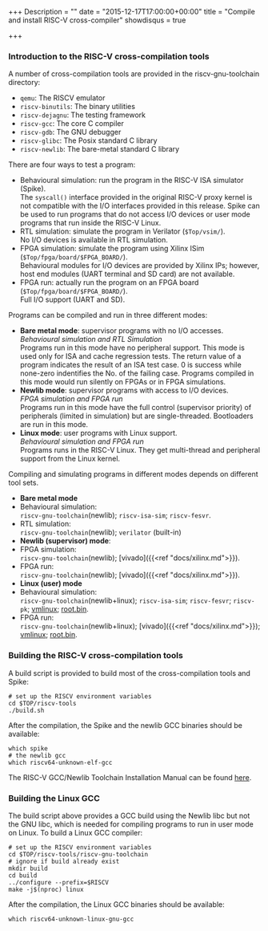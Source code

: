 +++
Description = ""
date = "2015-12-17T17:00:00+00:00"
title = "Compile and install RISC-V cross-compiler"
showdisqus = true

+++

### Introduction to the RISC-V cross-compilation tools

A number of cross-compilation tools are provided in the riscv-gnu-toolchain directory:

 * `qemu`: The RISCV emulator
 * `riscv-binutils`: The binary utilities
 * `riscv-dejagnu`: The testing framework
 * `riscv-gcc`: The core C compiler
 * `riscv-gdb`: The GNU debugger
 * `riscv-glibc`: The Posix standard C library
 * `riscv-newlib`: The bare-metal standard C library

There are four ways to test a program:

 * Behavioural simulation: run the program in the RISC-V ISA simulator (Spike). <br/>
   The `syscall()` interface provided in the original RISC-V proxy kernel is not compatible with the I/O interfaces provided in this release.
   Spike can be used to run programs that do not access I/O devices or user mode programs that run inside the RISC-V Linux.
 * RTL simulation: simulate the program in Verilator (`$Top/vsim/`). <br/>
   No I/O devices is available in RTL simulation.
 * FPGA simulation: simulate the program using Xilinx ISim (`$Top/fpga/board/$FPGA_BOARD/`). <br/>
   Behavioural modules for I/O devices are provided by Xilinx IPs; however, host end modules (UART terminal and SD card) are not available.
 * FPGA run: actually run the program on an FPGA board (`$Top/fpga/board/$FPGA_BOARD/`). <br/>
   Full I/O support (UART and SD).

Programs can be compiled and run in three different modes:

 * **Bare metal mode**: supervisor programs with no I/O accesses. <br/>
   *Behavioural simulation and RTL Simulation* <br/>
   Programs run in this mode have no peripheral support. This mode is used only for ISA and cache regression tests. The return value of a program indicates the result of an ISA test case. 0 is success while none-zero indentifies the No. of the failing case. Programs compiled in this mode would run silently on FPGAs or in FPGA simulations.
 * **Newlib mode**: supervisor programs with access to I/O devices. <br/>
   *FPGA simulation and FPGA run* <br/>
   Programs run in this mode have the full control (supervisor priority) of peripherals (limited in simulation) but are single-threaded. Bootloaders are run in this mode.
 * **Linux mode**: user programs with Linux support. <br/>
   *Behavioural simulation and FPGA run* <br/>
   Programs runs in the RISC-V Linux. They get multi-thread and peripheral support from the Linux kernel.

Compiling and simulating programs in different modes depends on different tool sets.

 * **Bare metal mode**
  * Behavioural simulation: <br/>
    `riscv-gnu-toolchain`(newlib); `riscv-isa-sim`; `riscv-fesvr`.
  * RTL simulation: <br/>
    `riscv-gnu-toolchain`(newlib); `verilator` (built-in)
 * **Newlib (supervisor) mode**:
  * FPGA simulation: <br/>
    `riscv-gnu-toolchain`(newlib); [vivado]({{<ref "docs/xilinx.md">}}).
  * FPGA run: <br/>
    `riscv-gnu-toolchain`(newlib); [vivado]({{<ref "docs/xilinx.md">}}).
 * **Linux (user) mode**
  * Behavioural simulation: <br/>
    `riscv-gnu-toolchain`(newlib+linux); `riscv-isa-sim`; `riscv-fesvr`; `riscv-pk`; [vmlinux](../linux_compile#linux); [root.bin](../linux_compile#busybox).
  * FPGA run: <br/>
    `riscv-gnu-toolchain`(newlib+linux); [vivado]({{<ref "docs/xilinx.md">}}); [vmlinux](../linux_compile#linux); [root.bin](../linux_compile#busybox).

### Building the RISC-V cross-compilation tools

A build script is provided to build most of the cross-compilation tools and Spike:

    # set up the RISCV environment variables
    cd $TOP/riscv-tools
    ./build.sh

After the compilation, the Spike and the newlib GCC binaries should be available:

    which spike
    # the newlib gcc
    which riscv64-unknown-elf-gcc

The RISC-V GCC/Newlib Toolchain Installation Manual can be found
[here](https://github.com/riscv/riscv-tools#the-risc-v-gccnewlib-toolchain-installation-manual).

### Building the Linux GCC

The build script above provides a GCC build using the Newlib libc but not the 
GNU libc, which is needed for compiling programs to run in user mode on Linux.
To build a Linux GCC compiler:

    # set up the RISCV environment variables
    cd $TOP/riscv-tools/riscv-gnu-toolchain
    # ignore if build already exist
    mkdir build
    cd build
    ../configure --prefix=$RISCV
    make -j$(nproc) linux

After the compilation, the Linux GCC binaries should be available:

    which riscv64-unknown-linux-gnu-gcc
